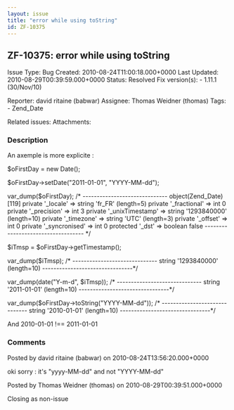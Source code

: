 ```yaml
---
layout: issue
title: "error while using toString"
id: ZF-10375
---
```


ZF-10375: error while using toString
------------------------------------

 Issue Type: Bug Created: 2010-08-24T11:00:18.000+0000 Last Updated: 2010-08-29T00:39:59.000+0000 Status: Resolved Fix version(s): - 1.11.1 (30/Nov/10)
 
 Reporter:  david ritaine (babwar)  Assignee:  Thomas Weidner (thomas)  Tags: - Zend\_Date
 
 Related issues: 
 Attachments: 
### Description

An axemple is more explicite :

$oFirstDay = new Date();

$oFirstDay->setDate("2011-01-01", "YYYY-MM-dd");

var\_dump($oFirstDay); /\* ------------------------------ object(Zend\_Date)[119] private '\_locale' => string 'fr\_FR' (length=5) private '\_fractional' => int 0 private '\_precision' => int 3 private '\_unixTimestamp' => string '1293840000' (length=10) private '\_timezone' => string 'UTC' (length=3) private '\_offset' => int 0 private '\_syncronised' => int 0 protected '\_dst' => boolean false ----------------------------------- \*/

$iTmsp = $oFirstDay->getTimestamp();

var\_dump($iTmsp); /\* ------------------------------ string '1293840000' (length=10) --------------------------------\*/

var\_dump(date("Y-m-d", $iTmsp)); /\* ------------------------------ string '2011-01-01' (length=10) --------------------------------\*/

var\_dump($oFirstDay->toString("YYYY-MM-dd")); /\* ------------------------------ string '2010-01-01' (length=10) --------------------------------\*/

And 2010-01-01 !== 2011-01-01

 

 

### Comments

Posted by david ritaine (babwar) on 2010-08-24T13:56:20.000+0000

oki sorry : it's "yyyy-MM-dd" and not "YYYY-MM-dd"

 

 

Posted by Thomas Weidner (thomas) on 2010-08-29T00:39:51.000+0000

Closing as non-issue

 

 